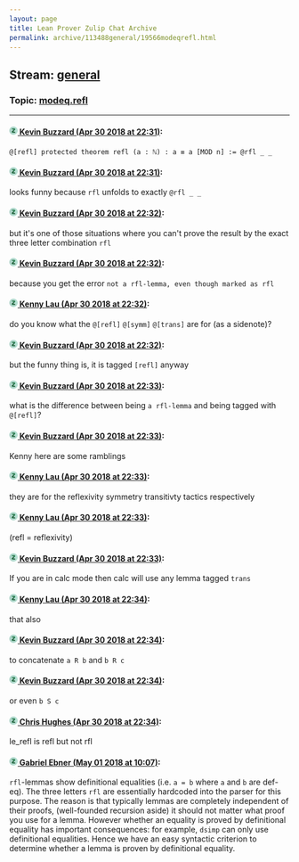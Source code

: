 ```yaml
---
layout: page
title: Lean Prover Zulip Chat Archive 
permalink: archive/113488general/19566modeqrefl.html
---
```


## Stream: [general](index.html)
### Topic: [modeq.refl](19566modeqrefl.html)

---

#### [![Click to go to Zulip](../../assets/img/zulip2.png) Kevin Buzzard (Apr 30 2018 at 22:31)](https://leanprover.zulipchat.com/#narrow/stream/113488-general/topic/modeq.refl/near/125911585):
`@[refl] protected theorem refl (a : ℕ) : a ≡ a [MOD n] := @rfl _ _`

#### [![Click to go to Zulip](../../assets/img/zulip2.png) Kevin Buzzard (Apr 30 2018 at 22:31)](https://leanprover.zulipchat.com/#narrow/stream/113488-general/topic/modeq.refl/near/125911591):
looks funny because `rfl` unfolds to exactly `@rfl _ _`

#### [![Click to go to Zulip](../../assets/img/zulip2.png) Kevin Buzzard (Apr 30 2018 at 22:32)](https://leanprover.zulipchat.com/#narrow/stream/113488-general/topic/modeq.refl/near/125911637):
but it's one of those situations where you can't prove the result by the exact three letter combination `rfl`

#### [![Click to go to Zulip](../../assets/img/zulip2.png) Kevin Buzzard (Apr 30 2018 at 22:32)](https://leanprover.zulipchat.com/#narrow/stream/113488-general/topic/modeq.refl/near/125911646):
because you get the error `not a rfl-lemma, even though marked as rfl`

#### [![Click to go to Zulip](../../assets/img/zulip2.png) Kenny Lau (Apr 30 2018 at 22:32)](https://leanprover.zulipchat.com/#narrow/stream/113488-general/topic/modeq.refl/near/125911647):
do you know what the `@[refl]` `@[symm]` `@[trans]` are for (as a sidenote)?

#### [![Click to go to Zulip](../../assets/img/zulip2.png) Kevin Buzzard (Apr 30 2018 at 22:32)](https://leanprover.zulipchat.com/#narrow/stream/113488-general/topic/modeq.refl/near/125911658):
but the funny thing is, it is tagged `[refl]` anyway

#### [![Click to go to Zulip](../../assets/img/zulip2.png) Kevin Buzzard (Apr 30 2018 at 22:33)](https://leanprover.zulipchat.com/#narrow/stream/113488-general/topic/modeq.refl/near/125911673):
what is the difference between being `a rfl-lemma` and being tagged with `@[refl]`?

#### [![Click to go to Zulip](../../assets/img/zulip2.png) Kevin Buzzard (Apr 30 2018 at 22:33)](https://leanprover.zulipchat.com/#narrow/stream/113488-general/topic/modeq.refl/near/125911678):
Kenny here are some ramblings

#### [![Click to go to Zulip](../../assets/img/zulip2.png) Kenny Lau (Apr 30 2018 at 22:33)](https://leanprover.zulipchat.com/#narrow/stream/113488-general/topic/modeq.refl/near/125911683):
they are for the reflexivity symmetry transitivty tactics respectively

#### [![Click to go to Zulip](../../assets/img/zulip2.png) Kenny Lau (Apr 30 2018 at 22:33)](https://leanprover.zulipchat.com/#narrow/stream/113488-general/topic/modeq.refl/near/125911686):
(refl = reflexivity)

#### [![Click to go to Zulip](../../assets/img/zulip2.png) Kevin Buzzard (Apr 30 2018 at 22:33)](https://leanprover.zulipchat.com/#narrow/stream/113488-general/topic/modeq.refl/near/125911688):
If you are in calc mode then calc will use any lemma tagged `trans`

#### [![Click to go to Zulip](../../assets/img/zulip2.png) Kenny Lau (Apr 30 2018 at 22:34)](https://leanprover.zulipchat.com/#narrow/stream/113488-general/topic/modeq.refl/near/125911732):
that also

#### [![Click to go to Zulip](../../assets/img/zulip2.png) Kevin Buzzard (Apr 30 2018 at 22:34)](https://leanprover.zulipchat.com/#narrow/stream/113488-general/topic/modeq.refl/near/125911735):
to concatenate `a R b` and `b R c`

#### [![Click to go to Zulip](../../assets/img/zulip2.png) Kevin Buzzard (Apr 30 2018 at 22:34)](https://leanprover.zulipchat.com/#narrow/stream/113488-general/topic/modeq.refl/near/125911738):
or even `b S c`

#### [![Click to go to Zulip](../../assets/img/zulip2.png) Chris Hughes (Apr 30 2018 at 22:34)](https://leanprover.zulipchat.com/#narrow/stream/113488-general/topic/modeq.refl/near/125911741):
le_refl is refl but not rfl

#### [![Click to go to Zulip](../../assets/img/zulip2.png) Gabriel Ebner (May 01 2018 at 10:07)](https://leanprover.zulipchat.com/#narrow/stream/113488-general/topic/modeq.refl/near/125934512):
`rfl`-lemmas show definitional equalities (i.e. `a = b` where `a` and `b` are def-eq).  The three letters `rfl` are essentially hardcoded into the parser for this purpose.  The reason is that typically lemmas are completely independent of their proofs, (well-founded recursion aside) it should not matter what proof you use for a lemma.  However whether an equality is proved by definitional equality has important consequences: for example, `dsimp` can only use definitional equalities.  Hence we have an easy syntactic criterion to determine whether a lemma is proven by definitional equality.

